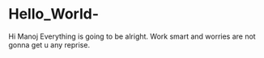 # Hello_World-

Hi Manoj
Everything is going to be alright.
Work smart and worries are not gonna get u any reprise.
